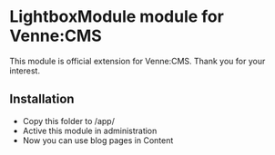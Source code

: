 LightboxModule module for Venne:CMS
===================================

This module is official extension for Venne:CMS. Thank you for your interest.

Installation
------------

- Copy this folder to /app/
- Active this module in administration
- Now you can use blog pages in Content 
